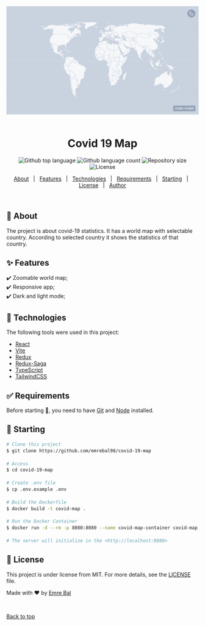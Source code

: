 <div align="center" id="top"> 
  <picture>
       <source media="(prefers-color-scheme: dark)" srcset="./.github/assets/preview-dark.gif" >
       <source media="(prefers-color-scheme: light)" srcset="./.github/assets/preview-light.gif" >
       <img src="./.github/assets/preview-light.gif" alt="covid 19 map preview" />
  </picture>
&#xa0;

  <!-- <a href="https://covid19map.netlify.app">Demo</a> -->
</div>

<h1 align="center">Covid 19 Map</h1>

<p align="center">
  <img alt="Github top language" src="https://img.shields.io/github/languages/top/emrebal98/covid-19-map?color=56BEB8">

  <img alt="Github language count" src="https://img.shields.io/github/languages/count/emrebal98/covid-19-map?color=56BEB8">

  <img alt="Repository size" src="https://img.shields.io/github/repo-size/emrebal98/covid-19-map?color=56BEB8">

  <img alt="License" src="https://img.shields.io/github/license/emrebal98/covid-19-map?color=56BEB8">
</p>

<p align="center">
  <a href="#dart-about">About</a> &#xa0; | &#xa0; 
  <a href="#sparkles-features">Features</a> &#xa0; | &#xa0;
  <a href="#rocket-technologies">Technologies</a> &#xa0; | &#xa0;
  <a href="#white_check_mark-requirements">Requirements</a> &#xa0; | &#xa0;
  <a href="#checkered_flag-starting">Starting</a> &#xa0; | &#xa0;
  <a href="#memo-license">License</a> &#xa0; | &#xa0;
  <a href="https://github.com/emrebal98" target="_blank">Author</a>
</p>

<br>

## :dart: About

The project is about covid-19 statistics. It has a world map with selectable country. According to selected country it shows the statistics of that country.

## :sparkles: Features

:heavy_check_mark: Zoomable world map;\
:heavy_check_mark: Responsive app;\
:heavy_check_mark: Dark and light mode;

## :rocket: Technologies

The following tools were used in this project:

- [React](https://reactjs.org/)
- [Vite](https://vitejs.dev/)
- [Redux](https://redux.js.org/)
- [Redux-Saga](https://redux-saga.js.org/)
- [TypeScript](https://www.typescriptlang.org/)
- [TailwindCSS](https://tailwindcss.com/)

## :white_check_mark: Requirements

Before starting :checkered_flag:, you need to have [Git](https://git-scm.com) and [Node](https://nodejs.org/en/) installed.

## :checkered_flag: Starting

```bash
# Clone this project
$ git clone https://github.com/emrebal98/covid-19-map

# Access
$ cd covid-19-map

# Create .env file
$ cp .env.example .env

# Build the Dockerfile
$ docker build -t covid-map .

# Run the Docker Container
$ docker run -d --rm -p 8080:8080 --name covid-map-container covid-map

# The server will initialize in the <http://localhost:8080>
```

## :memo: License

This project is under license from MIT. For more details, see the [LICENSE](LICENSE.md) file.

Made with :heart: by <a href="https://github.com/emrebal98" target="_blank">Emre Bal</a>

&#xa0;

<a href="#top">Back to top</a>

